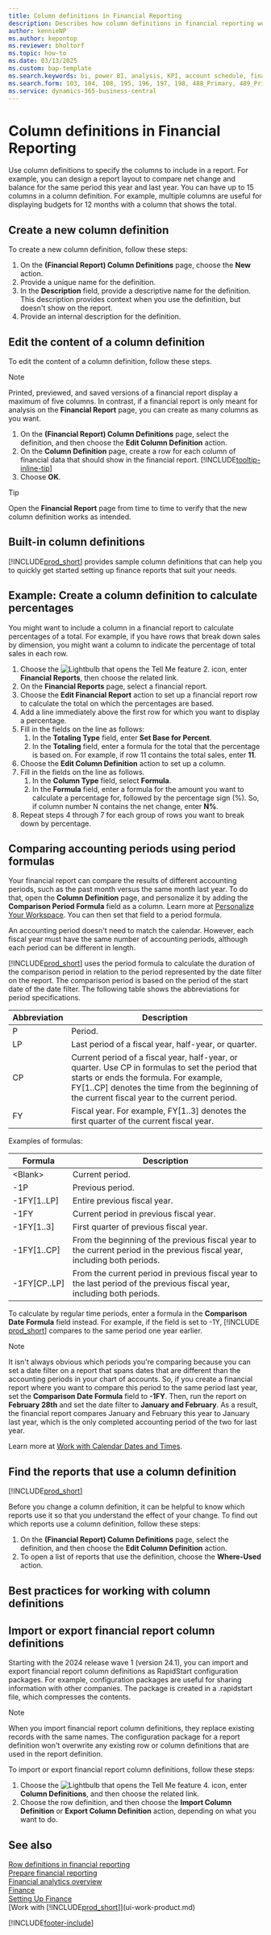 ```yaml
---
title: Column definitions in Financial Reporting
description: Describes how column definitions in financial reporting work.
author: kennieNP
ms.author: kepontop
ms.reviewer: bholtorf
ms.topic: how-to
ms.date: 03/13/2025
ms.custom: bap-template
ms.search.keywords: bi, power BI, analysis, KPI, account schedule, financial report
ms.search.form: 103, 104, 108, 195, 196, 197, 198, 488_Primary, 489_Primary, 490, 764, 765, 766
ms.service: dynamics-365-business-central
---
```


# Column definitions in Financial Reporting

Use column definitions to specify the columns to include in a report. For example, you can design a report layout to compare net change and balance for the same period this year and last year. You can have up to 15 columns in a column definition. For example, multiple columns are useful for displaying budgets for 12 months with a column that shows the total.

## Create a new column definition

To create a new column definition, follow these steps:

1. On the **(Financial Report) Column Definitions** page, choose the **New** action.
1. Provide a unique name for the definition.
1. In the **Description** field, provide a descriptive name for the definition. This description provides context when you use the definition, but doesn't show on the report.
1. Provide an internal description for the definition.

## Edit the content of a column definition

To edit the content of a column definition, follow these steps.

> [!NOTE]
> Printed, previewed, and saved versions of a financial report display a maximum of five columns. In contrast, if a financial report is only meant for analysis on the **Financial Report** page, you can create as many columns as you want.

1. On the **(Financial Report) Column Definitions** page, select the definition, and then choose the **Edit Column Definition** action.
1. On the **Column Definition** page, create a row for each column of financial data that should show in the financial report. [!INCLUDE[tooltip-inline-tip](includes/tooltip-inline-tip_md.md)]
1. Choose **OK**.

> [!TIP]
> Open the **Financial Report** page from time to time to verify that the new column definition works as intended.

## Built-in column definitions

[!INCLUDE[prod_short](includes/prod_short.md)] provides sample column definitions that can help you to quickly get started setting up finance reports that suit your needs.

<!-- update this when we release the new templates in 24.1
| Column definition code | Description | How to use this column definition | 
| ------------------- | ----------- | ------------------------------ | 
| TBA 1 | TBA 1 | TBA 1 |
| TBA 2 | TBA 2 | TBA 2 |
| TBA 3 | TBA 3 | TBA 3 |
| TBA 4 | TBA 4 | TBA 4 |
-->

## Example: Create a column definition to calculate percentages

You might want to include a column in a financial report to calculate percentages of a total. For example, if you have rows that break down sales by dimension, you might want a column to indicate the percentage of total sales in each row.

1. Choose the ![Lightbulb that opens the Tell Me feature 2.](media/ui-search/search_small.png "Tell me what you want to do") icon, enter **Financial Reports**, then choose the related link.
1. On the **Financial Reports** page, select a financial report.  
1. Choose the **Edit Financial Report** action to set up a financial report row to calculate the total on which the percentages are based.  
1. Add a line immediately above the first row for which you want to display a percentage.  
1. Fill in the fields on the line as follows: 
    1. In the **Totaling Type** field, enter **Set Base for Percent**. 
    1. In the **Totaling** field, enter a formula for the total that the percentage is based on. For example, if row 11 contains the total sales, enter **11**.  
1. Choose the **Edit Column Definition** action to set up a column.  
1. Fill in the fields on the line as follows. 
    1. In the **Column Type** field, select **Formula**. 
    1. In the **Formula** field, enter a formula for the amount you want to calculate a percentage for, followed by the percentage sign (%). So, if column number N contains the net change, enter **N%**.  
1. Repeat steps 4 through 7 for each group of rows you want to break down by percentage.

## Comparing accounting periods using period formulas

Your financial report can compare the results of different accounting periods, such as the past month versus the same month last year. To do that, open the **Column Definition** page, and personalize it by adding the **Comparison Period Formula** field as a column. Learn more at [Personalize Your Workspace](ui-personalization-user.md). You can then set that field to a period formula.  

An accounting period doesn't need to match the calendar. However, each fiscal year must have the same number of accounting periods, although each period can be different in length.  

[!INCLUDE[prod_short](includes/prod_short.md)] uses the period formula to calculate the duration of the comparison period in relation to the period represented by the date filter on the report. The comparison period is based on the period of the start date of the date filter. The following table shows the abbreviations for period specifications.

| Abbreviation | Description                                                                           |
| ------------ | ------------------------------------------------------------------------------------- |
| P            | Period.                                                                                |
| LP           | Last period of a fiscal year, half-year, or quarter.                                   |
| CP           | Current period of a fiscal year, half-year, or quarter. Use CP in formulas to set the period that starts or ends the formula. For example, FY\[1..CP\] denotes the time from the beginning of the current fiscal year to the current period.|
| FY           | Fiscal year. For example, FY\[1..3\] denotes the first quarter of the current fiscal year. |

Examples of formulas:

| Formula | Description |
|-----|-----|
| \<Blank\>       | Current period. |
| \-1P            | Previous period.            |
| \-1FY\[1..LP\]  | Entire previous fiscal year.                  |
| \-1FY           | Current period in previous fiscal year.       |
| \-1FY\[1..3\]   | First quarter of previous fiscal year.        |
| \-1FY\[1..CP\]  | From the beginning of the previous fiscal year to the current period in the previous fiscal year, including both periods. |
| \-1FY\[CP..LP\] | From the current period in previous fiscal year to the last period of the previous fiscal year, including both periods.   |

To calculate by regular time periods, enter a formula in the **Comparison Date Formula** field instead. For example, if the field is set to -1Y, [!INCLUDE [prod_short](includes/prod_short.md)] compares to the same period one year earlier.

> [!NOTE]
> It isn't always obvious which periods you're comparing because you can set a date filter on a report that spans dates that are different than the accounting periods in your chart of accounts. So, if you create a financial report where you want to compare this period to the same period last year, set the **Comparison Date Formula** field to **-1FY**. Then, run the report on **February 28th** and set the date filter to **January and February**. As a result, the financial report compares January and February this year to January last year, which is the only completed accounting period of the two for last year.  

Learn more at [Work with Calendar Dates and Times](ui-enter-date-ranges.md).

## Find the reports that use a column definition

[!INCLUDE[prod_short](includes/introduced_in_2025rw1.md)]

Before you change a column definition, it can be helpful to know which reports use it so that you understand the effect of your change. To find out which reports use a column definition, follow these steps:

1. On the **(Financial Report) Column Definitions** page, select the definition, and then choose the **Edit Column Definition** action.
1. To open a list of reports that use the definition, choose the **Where-Used** action.

## Best practices for working with column definitions

<!-- [!INCLUDE [report-best-practices-column-defs](includes/report-best-practices-column-defs2.md)] -->

## Import or export financial report column definitions

Starting with the 2024 release wave 1 (version 24.1), you can import and export financial report column definitions as RapidStart configuration packages. For example, configuration packages are useful for sharing information with other companies. The package is created in a .rapidstart file, which compresses the contents.

> [!NOTE]
> When you import financial report column definitions, they replace existing records with the same names. The configuration package for a report definition won't overwrite any existing row or column definitions that are used in the report definition.

To import or export financial report column definitions, follow these steps:

1. Choose the ![Lightbulb that opens the Tell Me feature 4.](media/ui-search/search_small.png "Tell me what you want to do") icon, enter **Column Definitions**, and then choose the related link.
1. Choose the row definition, and then choose the **Import Column Definition** or **Export Column Definition** action, depending on what you want to do.

## See also
<!-- 
2025w1: add link to administrator article for Financial Report Lifecycle telemetry 
-->

[Row definitions in financial reporting](bi-row-definitions.md)  
[Prepare financial reporting](bi-how-work-account-schedule.md)  
[Financial analytics overview](bi.md)  
[Finance](finance.md)  
[Setting Up Finance](finance-setup-finance.md)  
[Work with [!INCLUDE[prod_short](includes/prod_short.md)]](ui-work-product.md)  

[!INCLUDE[footer-include](includes/footer-banner.md)]
